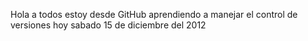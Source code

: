 Hola a todos estoy desde GitHub 
aprendiendo a manejar el control
de versiones hoy sabado 15 de 
diciembre del 2012
